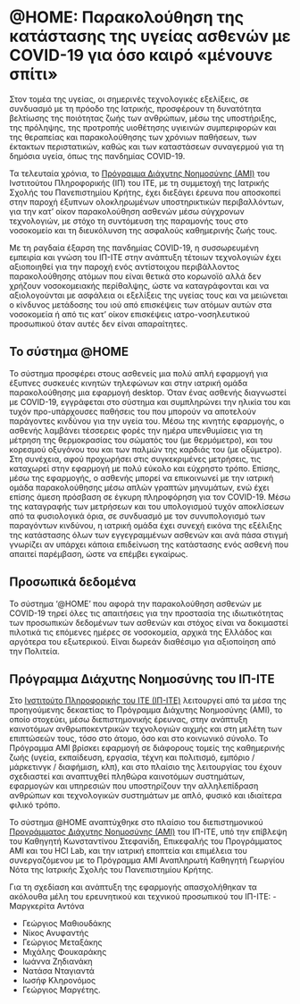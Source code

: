 # @HOME: Παρακολούθηση της κατάστασης της υγείας ασθενών με COVID-19  για όσο καιρό «μένουνε σπίτι»


Στον τομέα της υγείας, οι σημερινές τεχνολογικές εξελίξεις, σε συνδυασμό με τη πρόοδο της Ιατρικής, προσφέρουν τη δυνατότητα βελτίωσης της ποιότητας ζωής των ανθρώπων, μέσω της υποστήριξης, της πρόληψης, της προτροπής υιοθέτησης υγιεινών συμπεριφορών και της θεραπείας και παρακολούθησης των χρόνιων παθήσεων, των έκτακτων περιστατικών, καθώς και των καταστάσεων συναγερμού για τη δημόσια υγεία, όπως της πανδημίας COVID-19. 

Τα τελευταία χρόνια, το [Πρόγραμμα Διάχυτης Νοημοσύνης (ΑΜΙ)](http://ami.ics.forth.gr) του Ινστιτούτου Πληροφορικής (ΙΠ) του ΙΤΕ, με τη συμμετοχή της Ιατρικής Σχολής του Πανεπιστημίου Κρήτης, έχει διεξάγει έρευνα που αποσκοπεί στην παροχή έξυπνων ολοκληρωμένων υποστηρικτικών περιβαλλόντων, για την κατ’ οίκον παρακολούθηση ασθενών μέσω σύγχρονων τεχνολογιών, με στόχο τη συντόμευση της παραμονής τους στο νοσοκομείο και τη διευκόλυνση της ασφαλούς καθημερινής ζωής τους. 

Με τη ραγδαία έξαρση της πανδημίας COVID-19, η συσσωρευμένη εμπειρία και γνώση του ΙΠ-ΙΤΕ στην ανάπτυξη τέτοιων τεχνολογιών έχει αξιοποιηθεί για την παροχή ενός αντίστοιχου περιβάλλοντος παρακολούθησης ατόμων που είναι θετικά στο κορωνοϊό αλλά δεν χρήζουν νοσοκομειακής περίθαλψης, ώστε να καταγράφονται και να αξιολογούνται με ασφάλεια οι εξελίξεις της υγείας τους και να μειώνεται ο κίνδυνος μετάδοσης του ιού από επισκέψεις των ατόμων αυτών στα νοσοκομεία ή από τις κατ’ οίκον επισκέψεις ιατρο-νοσηλευτικού προσωπικού όταν αυτές δεν είναι απαραίτητες. 

## Το σύστημα @HOME
Το σύστημα προσφέρει στους ασθενείς μια πολύ απλή εφαρμογή για έξυπνες συσκευές κινητών τηλεφώνων και στην ιατρική ομάδα παρακολούθησης μια εφαρμογή desktop. Όταν ένας ασθενής διαγνωστεί με COVID-19, εγγράφεται στο σύστημα και συμπληρώνει την ηλικία του και τυχόν προ-υπάρχουσες παθήσεις του που μπορούν να αποτελούν παράγοντες κινδύνου για την υγεία του. Μέσω της κινητής εφαρμογής, ο ασθενής λαμβάνει τέσσερεις φορές την ημέρα υπενθυμίσεις για τη μέτρηση της θερμοκρασίας του σώματός του (με θερμόμετρο), και του κορεσμού οξυγόνου του και των παλμών της καρδιάς του (με οξύμετρο). Στη συνέχεια, αφού προχωρήσει στις συγκεκριμένες μετρήσεις, τις καταχωρεί στην εφαρμογή με πολύ εύκολο και εύχρηστο τρόπο. Επίσης, μέσω της εφαρμογής, ο ασθενής μπορεί να επικοινωνεί με την ιατρική ομάδα παρακολούθησης μέσω απλών γραπτών μηνυμάτων, ενώ έχει επίσης άμεση πρόσβαση σε έγκυρη πληροφόρηση για τον COVID-19. Μέσω της καταγραφής των μετρήσεων και του υπολογισμού τυχόν αποκλίσεων από τα φυσιολογικά όρια, σε συνδυασμό με τον συνυπολογισμό των παραγόντων κινδύνου, η ιατρική ομάδα έχει συνεχή εικόνα της εξέλιξης της κατάστασης όλων των εγγεγραμμένων ασθενών και ανά πάσα στιγμή γνωρίζει αν υπάρχει κάποια επιδείνωση της κατάστασης ενός ασθενή που απαιτεί παρέμβαση, ώστε να επέμβει εγκαίρως. 

## Προσωπικά δεδομένα
Το σύστημα ‘@HOME’ που αφορά την παρακολούθηση ασθενών με COVID-19 τηρεί όλες τις απαιτήσεις για την προστασία της ιδιωτικότητας  των προσωπικών δεδομένων των ασθενών και στόχος είναι να δοκιμαστεί πιλοτικά τις επόμενες ημέρες σε νοσοκομεία, αρχικά της Ελλάδος και αργότερα του εξωτερικού. Είναι δωρεάν διαθέσιμο για αξιοποίηση από την Πολιτεία. 

## Πρόγραμμα Διάχυτης Νοημοσύνης του ΙΠ-ΙΤΕ
Στο [Ινστιτούτο Πληροφορικής του ΙΤΕ (ΙΠ-ΙΤΕ)](https://www.ics.forth.gr) λειτουργεί από τα μέσα της προηγούμενης δεκαετίας  το Πρόγραμμα Διάχυτης Νοημοσύνης (ΑΜΙ), το οποίο στοχεύει, μέσω διεπιστημονικής έρευνας, στην ανάπτυξη καινοτόμων ανθρωποκεντρικών τεχνολογιών αιχμής και στη μελέτη των επιπτώσεών τους, τόσο στο άτομο, όσο και στο κοινωνικό σύνολο. Το Πρόγραμμα ΑΜΙ βρίσκει εφαρμογή σε διάφορους τομείς της καθημερινής ζωής (υγεία, εκπαίδευση, εργασία, τέχνη και πολιτισμό, εμπόριο / μάρκετινγκ / διαφήμιση, κλπ), και στο πλαίσιο της λειτουργίας του έχουν σχεδιαστεί και αναπτυχθεί πληθώρα καινοτόμων συστημάτων, εφαρμογών και υπηρεσιών που υποστηρίζουν την αλληλεπίδραση ανθρώπων και τεχνολογικών συστημάτων με απλό, φυσικό και ιδιαίτερα  φιλικό τρόπο. 

Το σύστημα @HOME αναπτύχθηκε στο πλαίσιο του διεπιστημονικού [Προγράμματος Διάχυτης Νοημοσύνης (ΑΜΙ)](http://ami.ics.forth.gr) του ΙΠ-ΙΤΕ, υπό την επίβλεψη του Καθηγητή Κωνσταντίνου Στεφανίδη, Επικεφαλής του Προγράμματος ΑΜΙ και του HCI Lab, και την ιατρική εποπτεία και επιμέλεια του συνεργαζόμενου με το Πρόγραμμα ΑΜΙ Αναπληρωτή Καθηγητή Γεωργίου Νότα της Ιατρικής Σχολής του Πανεπιστημίου Κρήτης. 

Για τη σχεδίαση και ανάπτυξη της εφαρμογής απασχολήθηκαν τα ακόλουθα μέλη του ερευνητικού και τεχνικού προσωπικού του ΙΠ-ΙΤΕ:  - Μαργκερίτα Αντόνα
- Γεώργιος Μαθιουδάκης
- Νίκος Ανυφαντής
- Γεώργιος Μεταξάκης
- Μιχάλης Φουκαράκης
- Ιωάννα Ζηδιανάκη 
- Νατάσα Νταγιαντά
- Ιωσήφ Κληρονόμος
- Γεώργιος Μαργέτης.

